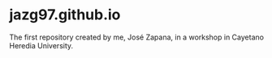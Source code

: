 # jazg97.github.io
The first repository created by me, José Zapana, in a workshop in Cayetano Heredia University.
